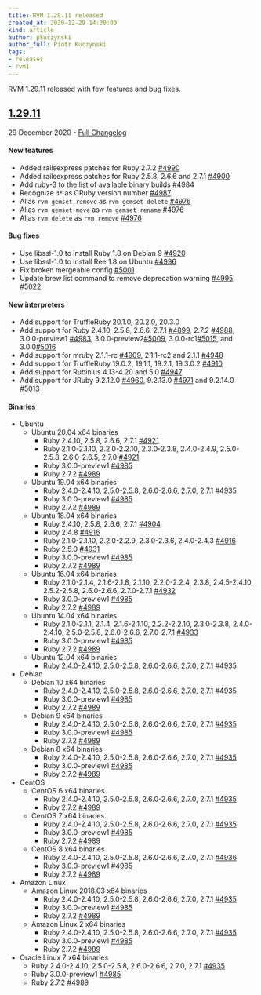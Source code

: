 ```yaml
---
title: RVM 1.29.11 released
created_at: 2020-12-29 14:30:00
kind: article
author: pkuczynski
author_full: Piotr Kuczynski
tags:
- releases
- rvm1
---
```


RVM 1.29.11 released with few features and bug fixes.

<!-- more -->

## [1.29.11](https://github.com/rvm/rvm/releases/tag/1.29.11)
29 December 2020 - [Full Changelog](https://github.com/rvm/rvm/compare/1.29.10...1.29.11)

#### New features

* Added railsexpress patches for Ruby 2.7.2 [\#4990](https://github.com/rvm/rvm/pull/4990)
* Added railsexpress patches for Ruby 2.5.8, 2.6.6 and 2.7.1 [\#4900](https://github.com/rvm/rvm/pull/4900)
* Add ruby-3 to the list of available binary builds [\#4984](https://github.com/rvm/rvm/pull/4984)
* Recognize `3*` as CRuby version number [\#4987](https://github.com/rvm/rvm/pull/4987)
* Alias `rvm gemset remove` as `rvm gemset delete` [\#4976](https://github.com/rvm/rvm/pull/4976)
* Alias `rvm gemset move` as `rvm gemset rename` [\#4976](https://github.com/rvm/rvm/pull/4976)
* Alias `rvm delete` as `rvm remove` [\#4976](https://github.com/rvm/rvm/pull/4976)

#### Bug fixes

* Use libssl-1.0 to install Ruby 1.8 on Debian 9 [\#4920](https://github.com/rvm/rvm/pull/4920)
* Use libssl-1.0 to install Ree 1.8 on Ubuntu [\#4996](https://github.com/rvm/rvm/pull/4920)
* Fix broken mergeable config [\#5001](https://github.com/rvm/rvm/pull/5001)
* Update brew list command to remove deprecation warning [\#4995](https://github.com/rvm/rvm/pull/4995) [\#5022](https://github.com/rvm/rvm/pull/5022)

#### New interpreters

* Add support for TruffleRuby 20.1.0, 20.2.0, 20.3.0
* Add support for Ruby 2.4.10, 2.5.8, 2.6.6, 2.7.1 [\#4899](https://github.com/rvm/rvm/pull/4899), 2.7.2 [\#4988](https://github.com/rvm/rvm/pull/4988), 3.0.0-preview1 [\#4983](https://github.com/rvm/rvm/pull/4983), 3.0.0-preview2[\#5009](https://github.com/rvm/rvm/pull/5009), 3.0.0-rc1[\#5015](https://github.com/rvm/rvm/pull/5015), and 3.0.0[\#5016](https://github.com/rvm/rvm/pull/5016)
* Add support for mruby 2.1.1-rc [\#4909](https://github.com/rvm/rvm/pull/4909), 2.1.1-rc2 and 2.1.1 [\#4948](https://github.com/rvm/rvm/pull/4948)
* Add support for TruffleRuby 19.0.2, 19.1.1, 19.2.1, 19.3.0.2 [\#4910](https://github.com/rvm/rvm/pull/4910)
* Add support for Rubinius 4.13-4.20 and 5.0 [\#4947](https://github.com/rvm/rvm/pull/4947)
* Add support for JRuby 9.2.12.0 [\#4960](https://github.com/rvm/rvm/pull/4960), 9.2.13.0 [\#4971](https://github.com/rvm/rvm/pull/4971) and 9.2.14.0 [\#5013](https://github.com/rvm/rvm/pull/5013)

#### Binaries

* Ubuntu
    * Ubuntu 20.04 x64 binaries
        * Ruby 2.4.10, 2.5.8, 2.6.6, 2.7.1 [\#4921](https://github.com/rvm/rvm/issues/4921)
        * Ruby 2.1.0-2.1.10, 2.2.0-2.2.10, 2.3.0-2.3.8, 2.4.0-2.4.9, 2.5.0-2.5.8, 2.6.0-2.6.5, 2.7.0 [\#4921](https://github.com/rvm/rvm/issues/4921)
        * Ruby 3.0.0-preview1 [\#4985](https://github.com/rvm/rvm/pull/4985)
        * Ruby 2.7.2 [\#4989](https://github.com/rvm/rvm/pull/4989)
    * Ubuntu 19.04 x64 binaries
        * Ruby 2.4.0-2.4.10, 2.5.0-2.5.8, 2.6.0-2.6.6, 2.7.0, 2.7.1 [\#4935](https://github.com/rvm/rvm/issues/4935)
        * Ruby 3.0.0-preview1 [\#4985](https://github.com/rvm/rvm/pull/4985)
        * Ruby 2.7.2 [\#4989](https://github.com/rvm/rvm/pull/4989)
    * Ubuntu 18.04 x64 binaries
        * Ruby 2.4.10, 2.5.8, 2.6.6, 2.7.1 [\#4904](https://github.com/rvm/rvm/issues/4904)
        * Ruby 2.4.8 [\#4916](https://github.com/rvm/rvm/issues/4916)
        * Ruby 2.1.0-2.1.10, 2.2.0-2.2.9, 2.3.0-2.3.6, 2.4.0-2.4.3 [\#4916](https://github.com/rvm/rvm/issues/4916)
        * Ruby 2.5.0 [\#4931](https://github.com/rvm/rvm/issues/4931)
        * Ruby 3.0.0-preview1 [\#4985](https://github.com/rvm/rvm/pull/4985)
        * Ruby 2.7.2 [\#4989](https://github.com/rvm/rvm/pull/4989)
    * Ubuntu 16.04 x64 binaries
        * Ruby 2.1.0-2.1.4, 2.1.6-2.1.8, 2.1.10, 2.2.0-2.2.4, 2.3.8, 2.4.5-2.4.10, 2.5.2-2.5.8, 2.6.0-2.6.6, 2.7.0-2.7.1 [\#4932](https://github.com/rvm/rvm/issues/4932)
        * Ruby 3.0.0-preview1 [\#4985](https://github.com/rvm/rvm/pull/4985)
        * Ruby 2.7.2 [\#4989](https://github.com/rvm/rvm/pull/4989)
    * Ubuntu 14.04 x64 binaries
        * Ruby 2.1.0-2.1.1, 2.1.4, 2.1.6-2.1.10, 2.2.2-2.2.10, 2.3.0-2.3.8, 2.4.0-2.4.10, 2.5.0-2.5.8, 2.6.0-2.6.6, 2.7.0-2.7.1 [\#4933](https://github.com/rvm/rvm/issues/4933)
        * Ruby 3.0.0-preview1 [\#4985](https://github.com/rvm/rvm/pull/4985)
        * Ruby 2.7.2 [\#4989](https://github.com/rvm/rvm/pull/4989)
    * Ubuntu 12.04 x64 binaries
        * Ruby 2.4.0-2.4.10, 2.5.0-2.5.8, 2.6.0-2.6.6, 2.7.0, 2.7.1 [\#4935](https://github.com/rvm/rvm/issues/4935)
* Debian
    * Debian 10 x64 binaries
        * Ruby 2.4.0-2.4.10, 2.5.0-2.5.8, 2.6.0-2.6.6, 2.7.0, 2.7.1 [\#4935](https://github.com/rvm/rvm/issues/4935)
        * Ruby 3.0.0-preview1 [\#4985](https://github.com/rvm/rvm/pull/4985)
        * Ruby 2.7.2 [\#4989](https://github.com/rvm/rvm/pull/4989)
    * Debian 9 x64 binaries
        * Ruby 2.4.0-2.4.10, 2.5.0-2.5.8, 2.6.0-2.6.6, 2.7.0, 2.7.1 [\#4935](https://github.com/rvm/rvm/issues/4935)
        * Ruby 3.0.0-preview1 [\#4985](https://github.com/rvm/rvm/pull/4985)
        * Ruby 2.7.2 [\#4989](https://github.com/rvm/rvm/pull/4989)
    * Debian 8 x64 binaries
        * Ruby 2.4.0-2.4.10, 2.5.0-2.5.8, 2.6.0-2.6.6, 2.7.0, 2.7.1 [\#4935](https://github.com/rvm/rvm/issues/4935)
        * Ruby 3.0.0-preview1 [\#4985](https://github.com/rvm/rvm/pull/4985)
        * Ruby 2.7.2 [\#4989](https://github.com/rvm/rvm/pull/4989)
* CentOS
    * CentOS 6 x64 binaries
        * Ruby 2.4.0-2.4.10, 2.5.0-2.5.8, 2.6.0-2.6.6, 2.7.0, 2.7.1 [\#4935](https://github.com/rvm/rvm/issues/4935)
        * Ruby 2.7.2 [\#4989](https://github.com/rvm/rvm/pull/4989)
    * CentOS 7 x64 binaries
        * Ruby 2.4.0-2.4.10, 2.5.0-2.5.8, 2.6.0-2.6.6, 2.7.0, 2.7.1 [\#4935](https://github.com/rvm/rvm/issues/4935)
        * Ruby 3.0.0-preview1 [\#4985](https://github.com/rvm/rvm/pull/4985)
        * Ruby 2.7.2 [\#4989](https://github.com/rvm/rvm/pull/4989)
    * CentOS 8 x64 binaries
        * Ruby 2.4.0-2.4.10, 2.5.0-2.5.8, 2.6.0-2.6.6, 2.7.0, 2.7.1 [\#4936](https://github.com/rvm/rvm/issues/4936)
        * Ruby 3.0.0-preview1 [\#4985](https://github.com/rvm/rvm/pull/4985)
        * Ruby 2.7.2 [\#4989](https://github.com/rvm/rvm/pull/4989)
* Amazon Linux
    * Amazon Linux 2018.03 x64 binaries
        * Ruby 2.4.0-2.4.10, 2.5.0-2.5.8, 2.6.0-2.6.6, 2.7.0, 2.7.1 [\#4935](https://github.com/rvm/rvm/issues/4935)
        * Ruby 3.0.0-preview1 [\#4985](https://github.com/rvm/rvm/pull/4985)
        * Ruby 2.7.2 [\#4989](https://github.com/rvm/rvm/pull/4989)
    * Amazon Linux 2 x64 binaries
        * Ruby 2.4.0-2.4.10, 2.5.0-2.5.8, 2.6.0-2.6.6, 2.7.0, 2.7.1 [\#4935](https://github.com/rvm/rvm/issues/4935)
        * Ruby 3.0.0-preview1 [\#4985](https://github.com/rvm/rvm/pull/4985)
        * Ruby 2.7.2 [\#4989](https://github.com/rvm/rvm/pull/4989)
* Oracle Linux 7 x64 binaries
    * Ruby 2.4.0-2.4.10, 2.5.0-2.5.8, 2.6.0-2.6.6, 2.7.0, 2.7.1 [\#4935](https://github.com/rvm/rvm/issues/4935)
    * Ruby 3.0.0-preview1 [\#4985](https://github.com/rvm/rvm/pull/4985)
    * Ruby 2.7.2 [\#4989](https://github.com/rvm/rvm/pull/4989)
